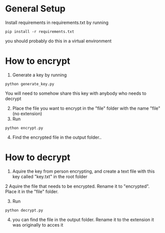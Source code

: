 # General Setup

Install requirements in requirements.txt by running 
```
pip install -r requirements.txt
```

you should probably do this in a virtual environment

# How to encrypt

1. Generate a key by running 

```
python generate_key.py
```
You will need to somehow share this key with anybody who needs to decrypt

2. Place the file you want to encrypt in the "file" folder with the name "file" (no extension)
3. Run 
```
python encrypt.py
```
4. Find the encrypted file in the output folder..

# How to decrypt

1. Aquire the key from person encrypting, and create a text file with this key called "key.txt" in
the root folder

2 Aquire the file that needs to be encrypted. Rename it to "encrypted". Place it in the "file" folder. 

3. Run 
```
python decrypt.py
```
4. you can find the file in the output folder. Rename it to the extension it was originally to acces it




